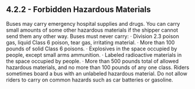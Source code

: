 ## 4.2.2 - Forbidden Hazardous Materials
Buses may carry emergency hospital supplies and drugs. You can carry small amounts of some other hazardous materials if the shipper cannot send them any other way. Buses must never carry:
· Division 2.3 poison gas, liquid Class 6 poison, tear gas, irritating material.
· More than 100 pounds of solid Class 6 poisons.
· Explosives in the space occupied by people, except small arms ammunition.
· Labeled radioactive materials in the space occupied by people.
· More than 500 pounds total of allowed hazardous materials, and no more than 100 pounds of any one class.
Riders sometimes board a bus with an unlabeled hazardous material. Do not allow riders to carry on common hazards such as car batteries or gasoline.